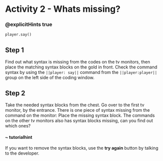 # Activity 2 - Whats missing?

### @explicitHints true

```python
player.say()
```

## Step 1
Find out what syntax is missing from the codes on the tv monitors, then place the matching syntax blocks on the gold in front.
Check the command syntax by using the `||player: say||` command from the `||player:player||` group on the left side of the coding window.

## Step 2
Take the needed syntax blocks from the chest. Go over to the first tv monitor, by the entrance. There is one piece of syntax missing from the command on the monitor: 
Place the missing syntax block. The commands on the other tv monitors also has syntax blocks missing, can you find out which ones?

#### ~ tutorialhint 
If you want to remove the syntax blocks, use the **try again** button by talking to the developer. 
